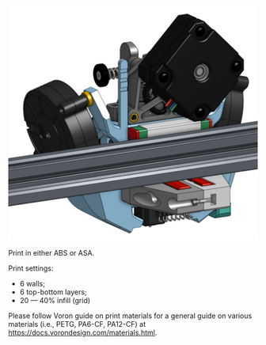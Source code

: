 ![Alt text](<.png/.jpeg/.jpg/bottom-up view.png>)

Print in either ABS or ASA. 

Print settings:
- 6 walls;
- 6 top-bottom layers;
- 20 — 40% infill (grid)

Please follow Voron guide on print materials for a general guide on various materials (i.e., PETG, PA6-CF, PA12-CF) at https://docs.vorondesign.com/materials.html.
